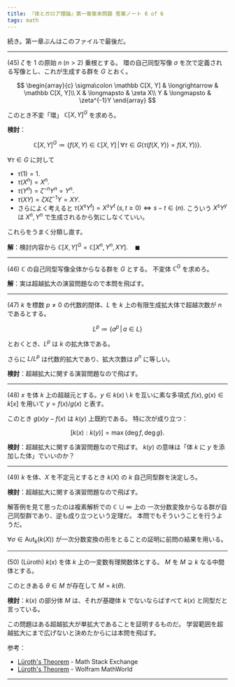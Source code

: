 ```yaml
---
title: 『体とガロア理論』第一章章末問題 答案ノート 6 of 6
tags: math
---
```


続き。第一章ぶんはこのファイルで最後だ。

----

$(45)$ $\zeta$ を $1$ の原始 $n\;(n \gt 2)$ 乗根とする。
環の自己同型写像 $\sigma$ を次で定義される写像とし、これが生成する群を $G$ とおく。

$$
\begin{array}{c}
\sigma\colon \mathbb C[X, Y] & \longrightarrow & \mathbb C[X, Y]\\
X & \longmapsto & \zeta X\\
Y & \longmapsto & \zeta^{-1}Y
\end{array}
$$

このとき不変「環」 $\mathbb C[X, Y]^G$ を求めろ。

**検討**：

$$
\mathbb C[X, Y]^G \coloneqq
\{f(X, Y) \in \mathbb C[X, Y]\,|\, \forall \tau \in G(\tau(f(X, Y)) = f(X, Y))\}.
$$

$\forall \tau \in G$ に対して

* $\tau(1) = 1.$
* $\tau(X^n) = X^n.$
* $\tau(Y^n) = \zeta^{-n}Y^n = Y^n.$
* $\tau(XY) = \zeta X \zeta^{-1}Y = XY.$
* さらによく考えると $\tau(X^sY^t) = X^sY^t\;(s, t \ge 0) \iff s - t \in (n).$
  こういう $X^sY^y$ は $X^n, Y^n$ で生成されるから気にしなくていい。

これらをうまく分類し直す。

**解**：検討内容から $\mathbb C[X, Y]^G = \mathbb C[X^n, Y^n, XY]. \quad\blacksquare$

----

$(46)$ $\mathbb C$ の自己同型写像全体からなる群を $G$ とする。
不変体 $\mathbb C^G$ を求めろ。

**解**：実は超越拡大の演習問題なので本問を飛ばす。

----

$(47)$ $k$ を標数 $p \ne 0$ の代数的閉体、$L$ を $k$ 上の有限生成拡大体で超越次数が $n$ であるとする。

$$
L^p \coloneqq \{a^p\,|\,a \in L\}
$$

とおくとき、$L^p$ は $k$ の拡大体である。

さらに $L/L^p$ は代数的拡大であり、拡大次数は $p^n$ に等しい。

**検討**：超越拡大に関する演習問題なので飛ばす。

----

$(48)$ $x$ を体 $k$ 上の超越元とする。$y \in k(x)\setminus k$ を互いに素な多項式
$f(x), g(x) \in k[x]$ を用いて $y = f(x)/g(x)$ と表す。

このとき $g(x)y - f(x)$ は $k(y)$ 上既約である。
特に次が成り立つ：

$$[k(x) : k(y)] = \max\lbrace \deg f, \deg g\rbrace.$$

**検討**：超越拡大に関する演習問題なので飛ばす。
$k(y)$ の意味は「体 $k$ に $y$ を添加した体」でいいのか？

----

$(49)$ $k$ を体、$X$ を不定元とするとき $k(X)$ の $k$ 自己同型群を決定しろ。

**検討**：超越拡大に関する演習問題なので飛ばす。

解答例を見て思ったのは複素解析での $\mathbb C \cup \infty$ 上の
一次分数変換からなる群が自己同型群であり、逆も成り立つという定理だ。
本問でもそういうことを行うようだ。

$\forall \sigma \in \operatorname{Aut}_k(k(X))$
が一次分数変換の形をとることの証明に前問の結果を用いる。

----

$(50)$ (Lüroth) $k(x)$ を体 $k$ 上の一変数有理関数体とする。
$M$ を $M \supsetneq k$ なる中間体とする。

このときある $\theta \in M$ が存在して $M = k(\theta).$

**検討**：$k(x)$ の部分体 $M$ は、それが基礎体 $k$ でないならばすべて $k(x)$ と同型だと言っている。

この問題はある超越拡大が単拡大であることを証明するものだ。
学習範囲を超越拡大にまで広げないと決めたからには本問を飛ばす。

参考：

* [Lüroth's Theorem](https://math.stackexchange.com/questions/108766/l%c3%bcroths-theorem) - Math Stack Exchange
* [Lüroth's Theorem](http://mathworld.wolfram.com/LuerothsTheorem.html) - Wolfram MathWorld

----
